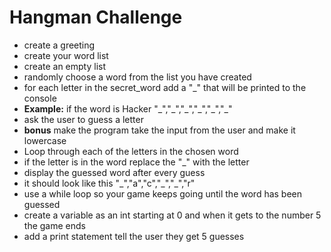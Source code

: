 # Hangman Challenge
- create a greeting
- create your word list
- create an empty list
- randomly choose a word from the list you have created
- for each letter in the secret_word add a "_" that will be printed to the console
- **Example:** if the word is Hacker "\_","\_","\_","\_","\_","\_"
- ask the user to guess a letter
- **bonus** make the program take the input from the user and make it lowercase
- Loop through each of the letters in the chosen word
- if the letter is in the word replace the "_" with the letter
- display the guessed word after every guess
- it should look like this "\_","a","c","\_","\_","r"
- use a while loop so your game keeps going until the word has been guessed
- create a variable as an int starting at 0 and when it gets to the number 5 the game ends
- add a print statement tell the user they get 5 guesses
